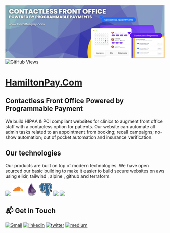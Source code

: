 ![alt README header](https://raw.githubusercontent.com/ah-dot-ai/.github/main/assets/banner.png)
![GitHub Views](https://komarev.com/ghpvc/?username=ah-dot-ai&color=FAC151)

# <a href="https://www.alexanderhamilton.ai">HamiltonPay.Com</a>

## Contactless Front Office Powered by Programmable Payment

We build HIPAA & PCI compliant websites for clinics to augment front office staff with a contacless option for patients. Our website can automate all admin tasks related to an appointment from booking; recall campaigns; no-show automation; out of pocket automation and insurance verification.


## Our technologies

Our products are built on top of modern technologies. We have open sourced our basic building to make it easier to build secure websites on aws using elixir, tailwind , alpine , github and terraform.

<p align="left">
  

  
<img src="https://raw.githubusercontent.com/ah-dot-ai/.github/main/assets/aws.svg" height="auto" width="40">

<img src="https://raw.githubusercontent.com/ah-dot-ai/.github/main/assets/cloudflare.svg" height="auto" width="40">
<img src="https://raw.githubusercontent.com/ah-dot-ai/.github/main/assets/elixir.svg" height="auto" width="40">
<img src="https://raw.githubusercontent.com/ah-dot-ai/.github/main/assets/postgre.svg" height="auto" width="40">
<img src="https://raw.githubusercontent.com/ah-dot-ai/.github/main/assets/visualstudio-plain.svg" height="auto" width="40">
<img src="https://raw.githubusercontent.com/ah-dot-ai/.github/main/assets/git-original.svg" height="auto" width="40">
</p>

## 📬 Get in Touch

[<img alt="Gmail" src="https://img.shields.io/badge/Gmail-D14836?style=for-the-badge&logo=gmail&logoColor=white" />](mailto:contact@hamiltonpay.com)
[<img alt="linkedin" src="https://img.shields.io/badge/linkedin-%230077B5.svg?&style=for-the-badge&logo=linkedin&logoColor=white"/>](https://www.linkedin.com/company/hamilton-pay)
[<img alt="twitter" src="https://img.shields.io/badge/twitter-%231DA1F2.svg?&style=for-the-badge&logo=twitter&logoColor=white" />](https://twitter.com/hamilton_pay)
[<img alt="medium" src="https://img.shields.io/badge/medium-000000.svg?&style=for-the-badge&logo=medium&logoColor=white"/>](https://blog.hamiltonpay.com/)
